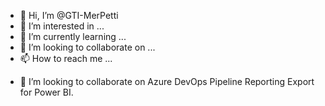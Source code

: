- 👋 Hi, I’m @GTI-MerPetti
- 👀 I’m interested in ...
- 🌱 I’m currently learning ...
- 💞️ I’m looking to collaborate on ...
- 📫 How to reach me ...

<!---
GTI-MerPetti/GTI-MerPetti is a ✨ special ✨ repository because its `README.md` (this file) appears on your GitHub profile.
You can click the Preview link to take a look at your changes.
--->
- 💞️ I’m looking to collaborate on Azure DevOps Pipeline Reporting Export for Power BI.
